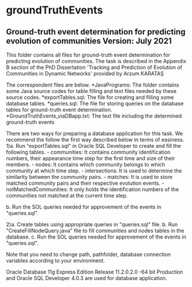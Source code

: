 # groundTruthEvents

Ground-truth event determination for predicting evolution of communities
Version: July 2021
---------------------------------------
This folder contains all files for ground-truth event determination for predicting evolution of communities.
The task is described in the Appendix B section of the PhD Dissertation 'Tracking and Prediction of Evolution of Communities in Dynamic Networks' provided by Arzum KARATAŞ

The correspondent files are below.
	*JavaPrograms: The folder contains some Java source codes for table filling and text files needed by these source codes. 
	*exportTables.sql: The file for creating and filling some database tables.
	*queries.sql: The file for storing queries on the database tables for ground-truth event determination.
	*GroundTruthEvents_viaDBapp.txt: The text file including the determined ground-truth events
	

There are two ways for preparing a database application for this task. We recommend the follow the first way described below in terms of easiness.
1)a. Run "exportTables.sql" in Oracle SQL Developer to create and fill the following tables.
	- communities: It contains community identification numbers, their appearance time step for the first time and size of their members.
	- nodes: It contains which community belongs to which community at which time step.
        - intersections: It is used to determine the similarity between the community pairs.
        - matches: It is used to store matched community pairs and their respective evolution events.
        - notMatchedCommunities: It only holds the identification numbers of the communities not matched at the current time step.

	
  b. Run the SOL queries needed for approvement of the events in "queries.sql".	

2)a. Create tables using appropriate queries in "queries.sql" file.
  b. Run "CreateFillNodeQuery.java" file to fill communities and nodes tables in the database.
  c. Run the SOL queries needed for approvement of the events in "queries.sql".

  Note that you need to change path, pathfolder, database connection variables according to your environment.

  Oracle Database 11g Express Edition Release 11.2.0.2.0 -64 bit Production and Oracle SQL Developer 4.0.3 are used for database application.
  

